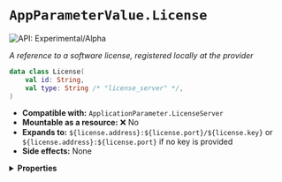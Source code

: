 # `AppParameterValue.License`


![API: Experimental/Alpha](https://img.shields.io/static/v1?label=API&message=Experimental/Alpha&color=orange&style=flat-square)


_A reference to a software license, registered locally at the provider_

```kotlin
data class License(
    val id: String,
    val type: String /* "license_server" */,
)
```
- __Compatible with:__ `ApplicationParameter.LicenseServer`
- __Mountable as a resource:__ ❌ No
- __Expands to:__ `${license.address}:${license.port}/${license.key}` or 
  `${license.address}:${license.port}` if no key is provided
- __Side effects:__ None

<details>
<summary>
<b>Properties</b>
</summary>

<details>
<summary>
<code>id</code>: <code><code><a href='https://kotlinlang.org/api/latest/jvm/stdlib/kotlin/-string/'>String</a></code></code>
</summary>





</details>

<details>
<summary>
<code>type</code>: <code><code>String /* "license_server" */</code></code> The type discriminator
</summary>

![API: Stable](https://img.shields.io/static/v1?label=API&message=Stable&color=green&style=flat-square)




</details>



</details>

